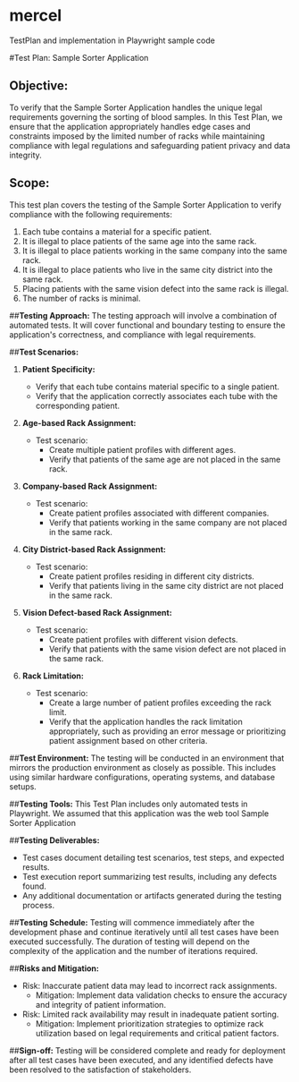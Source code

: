 # mercel
TestPlan and implementation in Playwright sample code


#Test Plan: Sample Sorter Application

## Objective:
To verify that the Sample Sorter Application handles the unique legal requirements governing the sorting of blood samples. In this Test Plan, we ensure that the application appropriately handles edge cases and constraints imposed by the limited number of racks while maintaining compliance with legal regulations and safeguarding patient privacy and data integrity.

## Scope:
This test plan covers the testing of the Sample Sorter Application to verify compliance with the following requirements:
1. Each tube contains a material for a specific patient.
2. It is illegal to place patients of the same age into the same rack.
3. It is illegal to place patients working in the same company into the same rack.
4. It is illegal to place patients who live in the same city district into the same rack.
5. Placing patients with the same vision defect into the same rack is illegal.
6. The number of racks is minimal.

##**Testing Approach:**
The testing approach will involve a combination of automated tests. It will cover functional and boundary testing to ensure the application's correctness, and compliance with legal requirements.

##**Test Scenarios:**

1. **Patient Specificity:**
   - Verify that each tube contains material specific to a single patient.
   - Verify that the application correctly associates each tube with the corresponding patient.

2. **Age-based Rack Assignment:**
   - Test scenario:
     - Create multiple patient profiles with different ages.
     - Verify that patients of the same age are not placed in the same rack.
   
3. **Company-based Rack Assignment:**
   - Test scenario:
     - Create patient profiles associated with different companies.
     - Verify that patients working in the same company are not placed in the same rack.
   
4. **City District-based Rack Assignment:**
   - Test scenario:
     - Create patient profiles residing in different city districts.
     - Verify that patients living in the same city district are not placed in the same rack.
   
5. **Vision Defect-based Rack Assignment:**
   - Test scenario:
     - Create patient profiles with different vision defects.
     - Verify that patients with the same vision defect are not placed in the same rack.
   
6. **Rack Limitation:**
   - Test scenario:
     - Create a large number of patient profiles exceeding the rack limit.
     - Verify that the application handles the rack limitation appropriately, such as providing an error message or prioritizing patient assignment based on other criteria.


##**Test Environment:**
The testing will be conducted in an environment that mirrors the production environment as closely as possible. This includes using similar hardware configurations, operating systems, and database setups.


##**Testing Tools:**
This Test Plan includes only automated tests in Playwright. We assumed that this application was the web tool Sample Sorter Application


##**Testing Deliverables:**
- Test cases document detailing test scenarios, test steps, and expected results.
- Test execution report summarizing test results, including any defects found.
- Any additional documentation or artifacts generated during the testing process.

##**Testing Schedule:**
Testing will commence immediately after the development phase and continue iteratively until all test cases have been executed successfully. The duration of testing will depend on the complexity of the application and the number of iterations required.

##**Risks and Mitigation:**
- Risk: Inaccurate patient data may lead to incorrect rack assignments.
  - Mitigation: Implement data validation checks to ensure the accuracy and integrity of patient information.
- Risk: Limited rack availability may result in inadequate patient sorting.
  - Mitigation: Implement prioritization strategies to optimize rack utilization based on legal requirements and critical patient factors.

##**Sign-off:**
Testing will be considered complete and ready for deployment after all test cases have been executed, and any identified defects have been resolved to the satisfaction of stakeholders.


